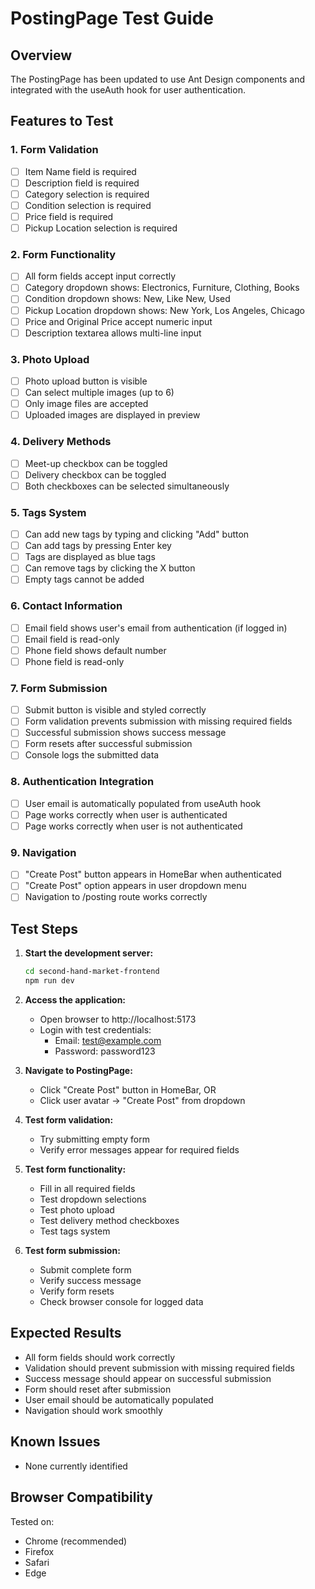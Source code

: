 # PostingPage Test Guide

## Overview
The PostingPage has been updated to use Ant Design components and integrated with the useAuth hook for user authentication.

## Features to Test

### 1. Form Validation
- [ ] Item Name field is required
- [ ] Description field is required  
- [ ] Category selection is required
- [ ] Condition selection is required
- [ ] Price field is required
- [ ] Pickup Location selection is required

### 2. Form Functionality
- [ ] All form fields accept input correctly
- [ ] Category dropdown shows: Electronics, Furniture, Clothing, Books
- [ ] Condition dropdown shows: New, Like New, Used
- [ ] Pickup Location dropdown shows: New York, Los Angeles, Chicago
- [ ] Price and Original Price accept numeric input
- [ ] Description textarea allows multi-line input

### 3. Photo Upload
- [ ] Photo upload button is visible
- [ ] Can select multiple images (up to 6)
- [ ] Only image files are accepted
- [ ] Uploaded images are displayed in preview

### 4. Delivery Methods
- [ ] Meet-up checkbox can be toggled
- [ ] Delivery checkbox can be toggled
- [ ] Both checkboxes can be selected simultaneously

### 5. Tags System
- [ ] Can add new tags by typing and clicking "Add" button
- [ ] Can add tags by pressing Enter key
- [ ] Tags are displayed as blue tags
- [ ] Can remove tags by clicking the X button
- [ ] Empty tags cannot be added

### 6. Contact Information
- [ ] Email field shows user's email from authentication (if logged in)
- [ ] Email field is read-only
- [ ] Phone field shows default number
- [ ] Phone field is read-only

### 7. Form Submission
- [ ] Submit button is visible and styled correctly
- [ ] Form validation prevents submission with missing required fields
- [ ] Successful submission shows success message
- [ ] Form resets after successful submission
- [ ] Console logs the submitted data

### 8. Authentication Integration
- [ ] User email is automatically populated from useAuth hook
- [ ] Page works correctly when user is authenticated
- [ ] Page works correctly when user is not authenticated

### 9. Navigation
- [ ] "Create Post" button appears in HomeBar when authenticated
- [ ] "Create Post" option appears in user dropdown menu
- [ ] Navigation to /posting route works correctly

## Test Steps

1. **Start the development server:**
   ```bash
   cd second-hand-market-frontend
   npm run dev
   ```

2. **Access the application:**
   - Open browser to http://localhost:5173
   - Login with test credentials:
     - Email: test@example.com
     - Password: password123

3. **Navigate to PostingPage:**
   - Click "Create Post" button in HomeBar, OR
   - Click user avatar → "Create Post" from dropdown

4. **Test form validation:**
   - Try submitting empty form
   - Verify error messages appear for required fields

5. **Test form functionality:**
   - Fill in all required fields
   - Test dropdown selections
   - Test photo upload
   - Test delivery method checkboxes
   - Test tags system

6. **Test form submission:**
   - Submit complete form
   - Verify success message
   - Verify form resets
   - Check browser console for logged data

## Expected Results

- All form fields should work correctly
- Validation should prevent submission with missing required fields
- Success message should appear on successful submission
- Form should reset after submission
- User email should be automatically populated
- Navigation should work smoothly

## Known Issues

- None currently identified

## Browser Compatibility

Tested on:
- Chrome (recommended)
- Firefox
- Safari
- Edge
